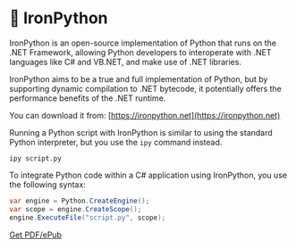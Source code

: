# 🔗 IronPython

IronPython is an open-source implementation of Python that runs on the .NET Framework, allowing Python developers to interoperate with .NET languages like C# and VB.NET, and make use of .NET libraries. 

IronPython aims to be a true and full implementation of Python, but by supporting dynamic compilation to .NET bytecode, it potentially offers the performance benefits of the .NET runtime.

You can download it from: [https://ironpython.net](https://ironpython.net)

Running a Python script with IronPython is similar to using the standard Python interpreter, but you use the `ipy` command instead.

```shell
ipy script.py
```

To integrate Python code within a C# application using IronPython, you use the following syntax:

```csharp
var engine = Python.CreateEngine();
var scope = engine.CreateScope();
engine.ExecuteFile("script.py", scope);
```


[Get PDF/ePub](https://makepythonfaster.gumroad.com/l/get)
